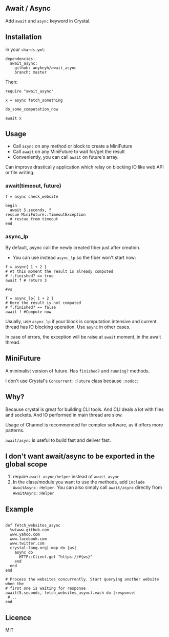 ## Await / Async

Add `await` and `async` keyword in Crystal.

## Installation

In your `shards.yml`:

```crystal
dependencies:
  await_async:
    github: anykeyh/await_async
    branch: master
```

Then:

```crystal
require "await_async"

x = async fetch_something

do_some_computation_now

await x
```

## Usage

- Call `async` on any method or block to create a MiniFuture
- Call `await` on any MiniFuture to wait for/get the result
- Conveniently, you can call `await` on future's array.

Can improve drastically application which relay on blocking IO like web API
or file writing.

### await(timeout, future)

```crystal
f = async check_website

begin
  await 5.seconds, f
rescue MiniFuture::TimeoutException
  # rescue from timeout
end
```

### async_lp

By default, async call the newly created fiber just after creation.

- You can use instead `async_lp` so the fiber won't start now:

```crystal
f = async{ 1 + 2 }
# At this moment the result is already computed
# f.finished? == true
await f # return 3

#vs

f = async_lp{ 1 + 2 }
# Here the result is not computed
# f.finished? == false
await f #Compute now
```

Usually, use `async_lp` if your block is computation intensive and current thread
has IO blocking operation. Use `async` in other cases.

In case of errors, the exception will be raise at `await` moment, in the await
thread.

## MiniFuture

A minimalist version of future. Has `finished?` and `running?` methods.

I don't use Crystal's `Concurrent::Future` class because `:nodoc:`

## Why?

Because crystal is great for building CLI tools. And CLI deals a lot with
files and sockets. And IO performed in main thread are slow.

Usage of Channel is recommended for complex software, as it offers more patterns.

`await/async` is useful to build fast and deliver fast.

## I don't want await/async to be exported in the global scope

1. require `await_async/helper` instead of `await_async`
2. In the class/module you want to use the methods, add `include AwaitAsync::Helper`.
   You can also simply call `await/async` directly from `AwaitAsync::Helper`

## Example

```crystal

def fetch_websites_async
  %w(www.github.com
  www.yahoo.com
  www.facebook.com
  www.twitter.com
  crystal-lang.org).map do |ws|
    async do
      HTTP::Client.get "https://#{ws}"
    end
  end
end

# Process the websites concurrently. Start querying another website when the
# first one is waiting for response
await(5.seconds, fetch_websites_async).each do |response|
 #...
end
```

## Licence

MIT